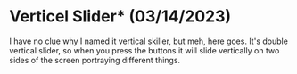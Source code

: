 # Verticel Slider* (03/14/2023)

I have no clue why I named it vertical skiller, but meh, here goes. It's double vertical slider, so when you press the buttons it will slide vertically on two sides of the screen portraying different things. 
